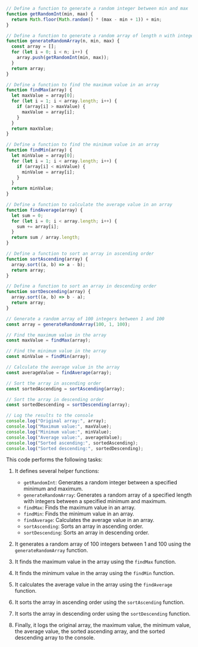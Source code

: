 ```javascript
// Define a function to generate a random integer between min and max
function getRandomInt(min, max) {
  return Math.floor(Math.random() * (max - min + 1)) + min;
}

// Define a function to generate a random array of length n with integers between min and max
function generateRandomArray(n, min, max) {
  const array = [];
  for (let i = 0; i < n; i++) {
    array.push(getRandomInt(min, max));
  }
  return array;
}

// Define a function to find the maximum value in an array
function findMax(array) {
  let maxValue = array[0];
  for (let i = 1; i < array.length; i++) {
    if (array[i] > maxValue) {
      maxValue = array[i];
    }
  }
  return maxValue;
}

// Define a function to find the minimum value in an array
function findMin(array) {
  let minValue = array[0];
  for (let i = 1; i < array.length; i++) {
    if (array[i] < minValue) {
      minValue = array[i];
    }
  }
  return minValue;
}

// Define a function to calculate the average value in an array
function findAverage(array) {
  let sum = 0;
  for (let i = 0; i < array.length; i++) {
    sum += array[i];
  }
  return sum / array.length;
}

// Define a function to sort an array in ascending order
function sortAscending(array) {
  array.sort((a, b) => a - b);
  return array;
}

// Define a function to sort an array in descending order
function sortDescending(array) {
  array.sort((a, b) => b - a);
  return array;
}

// Generate a random array of 100 integers between 1 and 100
const array = generateRandomArray(100, 1, 100);

// Find the maximum value in the array
const maxValue = findMax(array);

// Find the minimum value in the array
const minValue = findMin(array);

// Calculate the average value in the array
const averageValue = findAverage(array);

// Sort the array in ascending order
const sortedAscending = sortAscending(array);

// Sort the array in descending order
const sortedDescending = sortDescending(array);

// Log the results to the console
console.log("Original array:", array);
console.log("Maximum value:", maxValue);
console.log("Minimum value:", minValue);
console.log("Average value:", averageValue);
console.log("Sorted ascending:", sortedAscending);
console.log("Sorted descending:", sortedDescending);
```

This code performs the following tasks:

1. It defines several helper functions:
   - `getRandomInt`: Generates a random integer between a specified minimum and maximum.
   - `generateRandomArray`: Generates a random array of a specified length with integers between a specified minimum and maximum.
   - `findMax`: Finds the maximum value in an array.
   - `findMin`: Finds the minimum value in an array.
   - `findAverage`: Calculates the average value in an array.
   - `sortAscending`: Sorts an array in ascending order.
   - `sortDescending`: Sorts an array in descending order.

2. It generates a random array of 100 integers between 1 and 100 using the `generateRandomArray` function.

3. It finds the maximum value in the array using the `findMax` function.

4. It finds the minimum value in the array using the `findMin` function.

5. It calculates the average value in the array using the `findAverage` function.

6. It sorts the array in ascending order using the `sortAscending` function.

7. It sorts the array in descending order using the `sortDescending` function.

8. Finally, it logs the original array, the maximum value, the minimum value, the average value, the sorted ascending array, and the sorted descending array to the console.